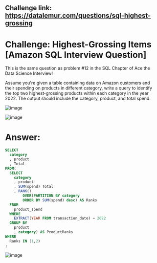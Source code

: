 ## Challenge link: https://datalemur.com/questions/sql-highest-grossing

# Challenge: Highest-Grossing Items [Amazon SQL Interview Question]

This is the same question as problem #12 in the SQL Chapter of Ace the Data Science Interview!

Assume you're given a table containing data on Amazon customers and their spending on products in different category, write a query to identify the top two highest-grossing products within each category in the year 2022. The output should include the category, product, and total spend.

![image](https://github.com/user-attachments/assets/9baf66a4-1e87-445a-a238-5c3a0c2019d8)

![image](https://github.com/user-attachments/assets/adb77503-d086-446b-8b07-dac4121cd9ca)

# Answer:

``` sql
SELECT
  category
  , product
  , Total
FROM(
  SELECT
    category
    , product
    , SUM(spend) Total
    , RANK()
        OVER(PARTITION BY category
        ORDER BY SUM(spend) desc) AS Ranks
  FROM 
    product_spend
  WHERE 
    EXTRACT(YEAR FROM transaction_date) = 2022
  GROUP BY
    product
    , category) AS ProductRanks
WHERE
  Ranks IN (1,2)
;
```

![image](https://github.com/user-attachments/assets/54910fb1-02e9-4261-b7a1-4ec53edd7640)

